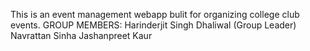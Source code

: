 This is an event management webapp bulit for organizing college club events.
GROUP MEMBERS:
Harinderjit Singh Dhaliwal (Group Leader)
Navrattan Sinha
Jashanpreet Kaur

